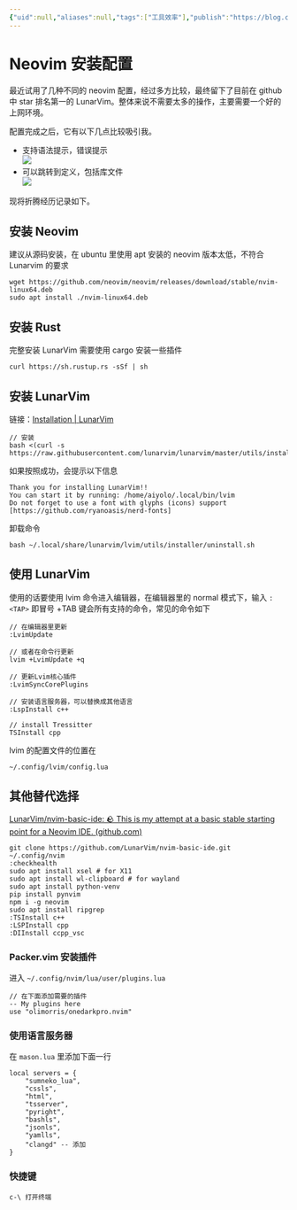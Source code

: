 ```yaml
---
{"uid":null,"aliases":null,"tags":["工具效率"],"publish":"https://blog.csdn.net/aiyolo/article/details/128567132?spm=1001.2014.3001.5501","source":null,"created":"2023-01-05 16:47:11","updated":"2023-03-07 16:25:54","title":"Neovim 安装配置","dg-publish":true,"permalink":"/工具效率/Neovim 安装配置/","dgPassFrontmatter":true,"noteIcon":""}
---
```



# Neovim 安装配置

最近试用了几种不同的 neovim 配置，经过多方比较，最终留下了目前在 github 中 star 排名第一的 LunarVim。整体来说不需要太多的操作，主要需要一个好的上网环境。

配置完成之后，它有以下几点比较吸引我。

- 支持语法提示，错误提示  
![](https://cdn.jsdelivr.net/gh/aiyolo/imgrepo@main/test/202303071628806.png)
- 可以跳转到定义，包括库文件  
![](https://cdn.jsdelivr.net/gh/aiyolo/imgrepo@main/test/202303071628807.png)

现将折腾经历记录如下。

## 安装 Neovim

建议从源码安装，在 ubuntu 里使用 apt 安装的 neovim 版本太低，不符合 Lunarvim 的要求

```
wget https://github.com/neovim/neovim/releases/download/stable/nvim-linux64.deb
sudo apt install ./nvim-linux64.deb
```

## 安装 Rust

完整安装 LunarVim 需要使用 cargo 安装一些插件

```
curl https://sh.rustup.rs -sSf | sh
```

## 安装 LunarVim

链接：[Installation | LunarVim](https://www.lunarvim.org/docs/installation)

```
// 安装
bash <(curl -s https://raw.githubusercontent.com/lunarvim/lunarvim/master/utils/installer/install.sh)
```

如果按照成功，会提示以下信息

```
Thank you for installing LunarVim!!
You can start it by running: /home/aiyolo/.local/bin/lvim
Do not forget to use a font with glyphs (icons) support [https://github.com/ryanoasis/nerd-fonts]
```

卸载命令

```
bash ~/.local/share/lunarvim/lvim/utils/installer/uninstall.sh
```

## 使用 LunarVim

使用的话要使用 lvim 命令进入编辑器，在编辑器里的 normal 模式下，输入 `:<TAP>` 即冒号 +TAB 键会所有支持的命令，常见的命令如下

```
// 在编辑器里更新 
:LvimUpdate 

// 或者在命令行更新
lvim +LvimUpdate +q

// 更新Lvim核心插件
:LvimSyncCorePlugins

// 安装语言服务器，可以替换成其他语言
:LspInstall c++

// install Tressitter
TSInstall cpp
```

lvim 的配置文件的位置在

```
~/.config/lvim/config.lua
```

## 其他替代选择

[LunarVim/nvim-basic-ide: 🪨 This is my attempt at a basic stable starting point for a Neovim IDE. (github.com)](https://github.com/LunarVim/nvim-basic-ide)

```
git clone https://github.com/LunarVim/nvim-basic-ide.git ~/.config/nvim
:checkhealth
sudo apt install xsel # for X11
sudo apt install wl-clipboard # for wayland
sudo apt install python-venv
pip install pynvim
npm i -g neovim
sudo apt install ripgrep
:TSInstall c++ 
:LSPInstall cpp
:DIInstall ccpp_vsc

```

### Packer.vim 安装插件

进入 ` ~/.config/nvim/lua/user/plugins.lua `

```
// 在下面添加需要的插件
-- My plugins here
use "olimorris/onedarkpro.nvim"
```

### 使用语言服务器

在 `mason.lua` 里添加下面一行

```
local servers = {
	"sumneko_lua",
	"cssls",
	"html",
	"tsserver",
	"pyright",
	"bashls",
	"jsonls",
	"yamlls",
    "clangd" -- 添加
}
```

### 快捷键

```
c-\ 打开终端
```
